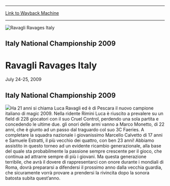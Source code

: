 
---
[Link to Wayback Machine](https://web.archive.org/web/20160303200357/http://magic.wizards.com/en/events/coverage/itnat09)

[_metadata_:description]:- "Italy National Championship 2009"
[_metadata_:generator]:- "Drupal 7 (http://drupal.org)"
[_metadata_:node]:- "495521"
[_metadata_:source]:- "div-block-system-main"
[_metadata_:title]:- "Ravagli Ravages Italy"
[_metadata_:wayback_capture_timestamp]:- "2016-03-03 20:03:57"
[_metadata_:wayback_raw_url]:- "https://web.archive.org/web/20160303200357id_/http://magic.wizards.com/en/events/coverage/itnat09"
[_metadata_:wayback_url]:- "http://magic.wizards.com/en/events/coverage/itnat09"
---







![Ravagli Ravages Italy](https://media.magic.wizards.com/images/banner/large_1_4.jpg)





Italy National Championship 2009
--------------------------------


Ravagli Ravages Italy
=====================




July 24-25, 2009












Italy National Championship 2009
--------------------------------


![](https://media.magic.wizards.com/image_legacy_migration/mtg/images/daily/events/itnat09/champion%20ravagli.JPG)Ha 21 anni si chiama Luca Ravagli ed è di Pescara il nuovo campione italiano di magic 2009. Nella ridente Rimini Luca è riuscito a prevalere su un field di 228 giocatori con il suo Cruel Control, perdendo una sola partita e concedendo le ultime due. gli onori delle armi vanno a Marco Monetto, di 22 anni, che è giunto ad un passo dal traguardo col suo 3C Faeries. A completare la squadra nazionale i giovanissimo Marcello Calvetto di 17 anni e Samuele Estratti, il più vecchio dei quattro, con ben 23 anni! Abbiamo assistito in questo torneo ad un evidente ricambio generazionale, alla base del quale sta probabilmente la passione sempre crescente per il gioco, che continua ad attrarre sempre di più i giovani. Ma questa generazione terribile, che avrà il dovere di rappresentarci con onore durante i mondiali di Roma, dovrà prepararsi a difendersi il prossimo anno dalla vecchia guardia, che sicuramente vorrà provare a prendersi la rivincita dopo la sonora batosta subita quest’anno.


  

 

